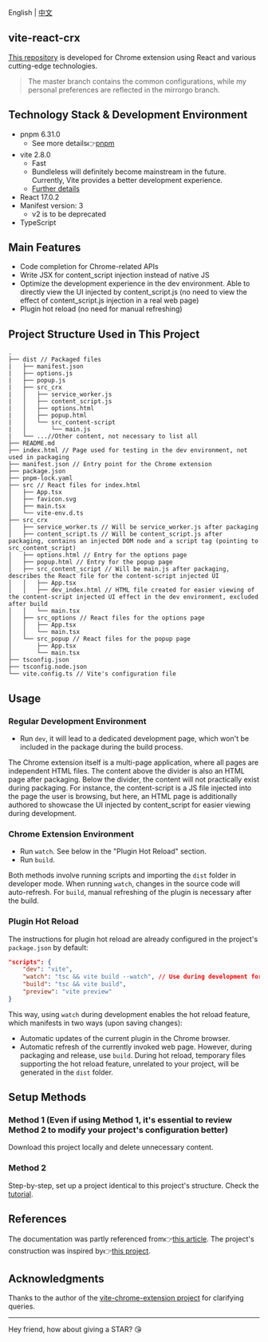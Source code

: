  English | [中文](./README.md)
## vite-react-crx
[This repository](https://github.com/Mirrorgo/vite-react-crx) is developed for Chrome extension using React and various cutting-edge technologies.

> The master branch contains the common configurations, while my personal preferences are reflected in the mirrorgo branch.

## Technology Stack & Development Environment
* pnpm 6.31.0
  * See more details👉[pnpm](https://juejin.cn/post/6932046455733485575)
* vite 2.8.0
  * Fast
  * Bundleless will definitely become mainstream in the future. Currently, Vite provides a better development experience.
  * [Further details](https://www.yuque.com/lalala-wm82o/qvhwgq/qkvgeo)
* React 17.0.2
* Manifest version: 3
  * v2 is to be deprecated
* TypeScript

## Main Features
* Code completion for Chrome-related APIs
* Write JSX for content_script injection instead of native JS
* Optimize the development experience in the dev environment. Able to directly view the UI injected by content_script.js (no need to view the effect of content_script.js injection in a real web page)
* Plugin hot reload (no need for manual refreshing)

## Project Structure Used in This Project
```
.
├── dist // Packaged files
|   ├── manifest.json
|   ├── options.js
|   ├── popup.js
|   ├── src_crx
|   │   ├── service_worker.js
|   │   ├── content_script.js
|   │   ├── options.html
|   │   ├── popup.html
|   │   └── src_content-script
|   │       └── main.js
|   └── ...//Other content, not necessary to list all
├── README.md
├── index.html // Page used for testing in the dev environment, not used in packaging
├── manifest.json // Entry point for the Chrome extension
├── package.json
├── pnpm-lock.yaml
├── src // React files for index.html
│   ├── App.tsx
│   ├── favicon.svg
│   ├── main.tsx
│   └── vite-env.d.ts
├── src_crx
│   ├── service_worker.ts // Will be service_worker.js after packaging
│   ├── content_script.ts // Will be content_script.js after packaging, contains an injected DOM node and a script tag (pointing to src_content_script)
│   ├── options.html // Entry for the options page
│   ├── popup.html // Entry for the popup page
│   ├── src_content_script // Will be main.js after packaging, describes the React file for the content-script injected UI
│   │   ├── App.tsx
│   │   ├── dev_index.html // HTML file created for easier viewing of the content-script injected UI effect in the dev environment, excluded after build
│   │   └── main.tsx
│   ├── src_options // React files for the options page
│   │   ├── App.tsx
│   │   └── main.tsx
│   └── src_popup // React files for the popup page
│       ├── App.tsx
│       └── main.tsx
├── tsconfig.json
├── tsconfig.node.json
└── vite.config.ts // Vite's configuration file
```

## Usage
### Regular Development Environment
* Run `dev`, it will lead to a dedicated development page, which won't be included in the package during the build process.

The Chrome extension itself is a multi-page application, where all pages are independent HTML files.
The content above the divider is also an HTML page after packaging.
Below the divider, the content will not practically exist during packaging. For instance, the content-script is a JS file injected into the page the user is browsing, but here, an HTML page is additionally authored to showcase the UI injected by content_script for easier viewing during development.

### Chrome Extension Environment
* Run `watch`.
See below in the "Plugin Hot Reload" section.
* Run `build`.

Both methods involve running scripts and importing the `dist` folder in developer mode.
When running `watch`, changes in the source code will auto-refresh.
For `build`, manual refreshing of the plugin is necessary after the build.

### Plugin Hot Reload
The instructions for plugin hot reload are already configured in the project's `package.json` by default:

```json
"scripts": {
    "dev": "vite",
    "watch": "tsc && vite build --watch", // Use during development for hot reload of the plugin
    "build": "tsc && vite build",
    "preview": "vite preview"
}
```

This way, using `watch` during development enables the hot reload feature, which manifests in two ways (upon saving changes):
* Automatic updates of the current plugin in the Chrome browser.
* Automatic refresh of the currently invoked web page.
However, during packaging and release, use `build`. During hot reload, temporary files supporting the hot reload feature, unrelated to your project, will be generated in the `dist` folder.

## Setup Methods
### Method 1 (Even if using Method 1, it's essential to review Method 2 to modify your project's configuration better)
Download this project locally and delete unnecessary content.

### Method 2
Step-by-step, set up a project identical to this project's structure. Check the [tutorial](docs/guide.md).

## References
The documentation was partly referenced from👉[this article](https://github.com/yeqisong/vite-plugin-vue-crx3/blob/master/README.md).
The project's construction was inspired by👉[this project](https://github.com/KipSong/vite-chrome-extension).

## Acknowledgments
Thanks to the author of the [vite-chrome-extension project](https://github.com/KipSong) for clarifying queries.

---
Hey friend, how about giving a STAR? 😘
